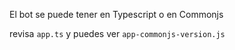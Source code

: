 El bot se puede tener en Typescript o en Commonjs

revisa `app.ts` y puedes ver `app-commonjs-version.js`
